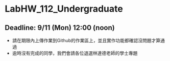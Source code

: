 # LabHW_112_Undergraduate
## Deadline: 9/11 (Mon) 12:00 (noon)
- 請在期限內上傳作業到Github的作業區上，並且實作功能都確認沒問題才算通過
- 逾時沒有完成的同學，我們會請各位退選林達德老師的學士專題
